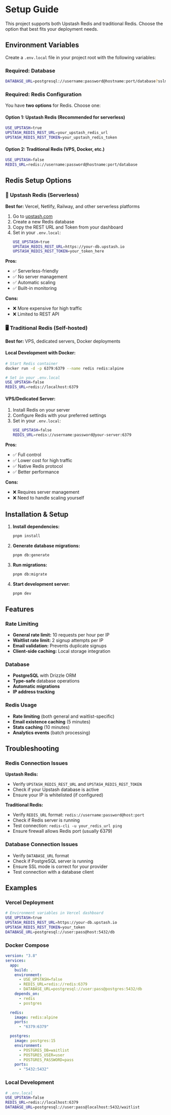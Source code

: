 # Setup Guide

This project supports both Upstash Redis and traditional Redis. Choose the option that best fits your deployment needs.

## Environment Variables

Create a `.env.local` file in your project root with the following variables:

### Required: Database

```bash
DATABASE_URL=postgresql://username:password@hostname:port/database?sslmode=require
```

### Required: Redis Configuration

You have **two options** for Redis. Choose one:

#### Option 1: Upstash Redis (Recommended for serverless)

```bash
USE_UPSTASH=true
UPSTASH_REDIS_REST_URL=your_upstash_redis_url
UPSTASH_REDIS_REST_TOKEN=your_upstash_redis_token
```

#### Option 2: Traditional Redis (VPS, Docker, etc.)

```bash
USE_UPSTASH=false
REDIS_URL=redis://username:password@hostname:port/database
```

## Redis Setup Options

### 🚀 Upstash Redis (Serverless)

**Best for:** Vercel, Netlify, Railway, and other serverless platforms

1. Go to [upstash.com](https://upstash.com)
2. Create a new Redis database
3. Copy the REST URL and Token from your dashboard
4. Set in your `.env.local`:
   ```bash
   USE_UPSTASH=true
   UPSTASH_REDIS_REST_URL=https://your-db.upstash.io
   UPSTASH_REDIS_REST_TOKEN=your_token_here
   ```

**Pros:**

- ✅ Serverless-friendly
- ✅ No server management
- ✅ Automatic scaling
- ✅ Built-in monitoring

**Cons:**

- ❌ More expensive for high traffic
- ❌ Limited to REST API

### 🖥️ Traditional Redis (Self-hosted)

**Best for:** VPS, dedicated servers, Docker deployments

#### Local Development with Docker:

```bash
# Start Redis container
docker run -d -p 6379:6379 --name redis redis:alpine

# Set in your .env.local
USE_UPSTASH=false
REDIS_URL=redis://localhost:6379
```

#### VPS/Dedicated Server:

1. Install Redis on your server
2. Configure Redis with your preferred settings
3. Set in your `.env.local`:
   ```bash
   USE_UPSTASH=false
   REDIS_URL=redis://username:password@your-server:6379
   ```

**Pros:**

- ✅ Full control
- ✅ Lower cost for high traffic
- ✅ Native Redis protocol
- ✅ Better performance

**Cons:**

- ❌ Requires server management
- ❌ Need to handle scaling yourself

## Installation & Setup

1. **Install dependencies:**

   ```bash
   pnpm install
   ```

2. **Generate database migrations:**

   ```bash
   pnpm db:generate
   ```

3. **Run migrations:**

   ```bash
   pnpm db:migrate
   ```

4. **Start development server:**
   ```bash
   pnpm dev
   ```

## Features

### Rate Limiting

- **General rate limit:** 10 requests per hour per IP
- **Waitlist rate limit:** 2 signup attempts per IP
- **Email validation:** Prevents duplicate signups
- **Client-side caching:** Local storage integration

### Database

- **PostgreSQL** with Drizzle ORM
- **Type-safe** database operations
- **Automatic migrations**
- **IP address tracking**

### Redis Usage

- **Rate limiting** (both general and waitlist-specific)
- **Email existence caching** (5 minutes)
- **Stats caching** (10 minutes)
- **Analytics events** (batch processing)

## Troubleshooting

### Redis Connection Issues

**Upstash Redis:**

- Verify `UPSTASH_REDIS_REST_URL` and `UPSTASH_REDIS_REST_TOKEN`
- Check if your Upstash database is active
- Ensure your IP is whitelisted (if configured)

**Traditional Redis:**

- Verify `REDIS_URL` format: `redis://username:password@host:port`
- Check if Redis server is running
- Test connection: `redis-cli -u your_redis_url ping`
- Ensure firewall allows Redis port (usually 6379)

### Database Connection Issues

- Verify `DATABASE_URL` format
- Check if PostgreSQL server is running
- Ensure SSL mode is correct for your provider
- Test connection with a database client

## Examples

### Vercel Deployment

```bash
# Environment variables in Vercel dashboard
USE_UPSTASH=true
UPSTASH_REDIS_REST_URL=https://your-db.upstash.io
UPSTASH_REDIS_REST_TOKEN=your_token
DATABASE_URL=postgresql://user:pass@host:5432/db
```

### Docker Compose

```yaml
version: "3.8"
services:
  app:
    build: .
    environment:
      - USE_UPSTASH=false
      - REDIS_URL=redis://redis:6379
      - DATABASE_URL=postgresql://user:pass@postgres:5432/db
    depends_on:
      - redis
      - postgres

  redis:
    image: redis:alpine
    ports:
      - "6379:6379"

  postgres:
    image: postgres:15
    environment:
      - POSTGRES_DB=waitlist
      - POSTGRES_USER=user
      - POSTGRES_PASSWORD=pass
    ports:
      - "5432:5432"
```

### Local Development

```bash
# .env.local
USE_UPSTASH=false
REDIS_URL=redis://localhost:6379
DATABASE_URL=postgresql://user:pass@localhost:5432/waitlist
```
